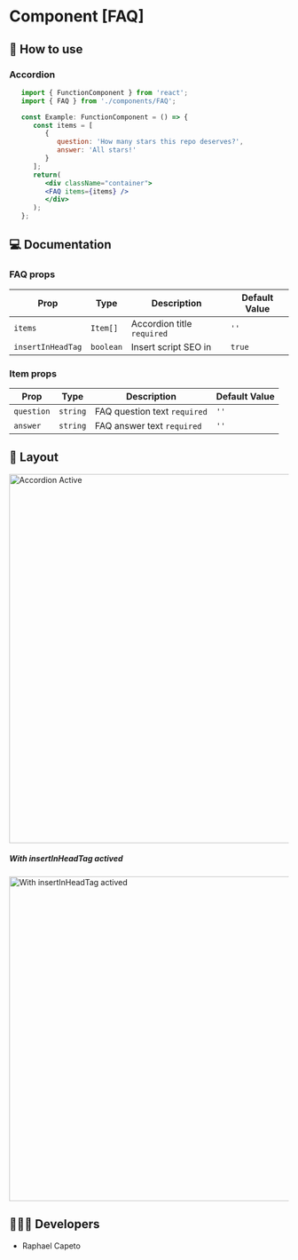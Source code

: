 # Component [FAQ]

## 🚀 How to use

### Accordion
```jsx
   import { FunctionComponent } from 'react';
   import { FAQ } from './components/FAQ';

   const Example: FunctionComponent = () => {
      const items = [
         {
            question: 'How many stars this repo deserves?',
            answer: 'All stars!'
         }
      ];
      return(
         <div className="container">
         <FAQ items={items} />
         </div>
      );
   };
```

## 💻 Documentation

### FAQ props

| Prop | Type | Description                                                                                                                                         | Default Value |
| --------- | -------- | ------------------------------------------------------------------------------------------------------------------------------------------------------- | ----------------- |
| `items`  | `Item[]` | Accordion title `required`| `''` |
| `insertInHeadTag`  | `boolean` | Insert script SEO in <head></head> | `true` |

### Item props

| Prop | Type | Description                                                                                                                                         | Default Value |
| --------- | -------- | ------------------------------------------------------------------------------------------------------------------------------------------------------- | ----------------- |
| `question`  | `string` | FAQ question text `required`| `''` |
| `answer`  | `string` | FAQ answer text `required` | `''` |


## 🔖 Layout

<p align="left">
   <img width="665" alt="Accordion Active" src="https://user-images.githubusercontent.com/61842405/154866102-877ebef8-e8ce-4f81-8576-736f26f2c73d.png">
   
   <h5>With insertInHeadTag actived</h5>
   <img width="585" alt="With insertInHeadTag actived" src="https://user-images.githubusercontent.com/61842405/154866152-cd70c39d-8abb-4d41-81e5-85c600ed4338.png">
</p>


## 👨🏻‍💻 Developers
- Raphael Capeto



